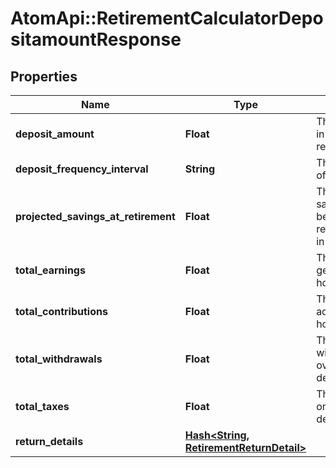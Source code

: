 # AtomApi::RetirementCalculatorDepositamountResponse

## Properties
Name | Type | Description | Notes
------------ | ------------- | ------------- | -------------
**deposit_amount** | **Float** | The amount to deposit in order to meet the retirement goal. | 
**deposit_frequency_interval** | **String** | The frequency interval of the deposit. | 
**projected_savings_at_retirement** | **Float** | The total amount of savings projected to be available at retirement, expressed in today’s dollars. | 
**total_earnings** | **Float** | The total earnings generated over the horizon. | 
**total_contributions** | **Float** | The total contributions added over the horizon. | 
**total_withdrawals** | **Float** | The total amount of withdrawals taken over decumulation_horizon. | 
**total_taxes** | **Float** | The total taxes paid on withdrawals over decumulation_horizon. | 
**return_details** | [**Hash&lt;String, RetirementReturnDetail&gt;**](RetirementReturnDetail.md) |  | 


